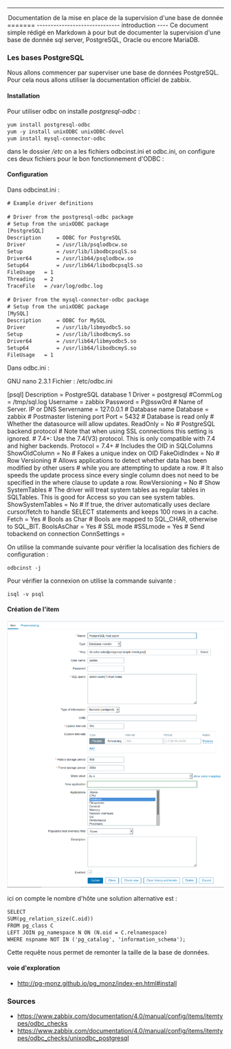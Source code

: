 ------------------------------
<center>Documentation de la mise en place de la supervision d'une base de donnée </center>
=======
------------------------------
introduction
----
Ce document simple rédigé en Markdown à pour but de documenter la supervision d'une base de donnée sql server, PostgreSQL, Oracle ou encore MariaDB.


### Les bases PostgreSQL

Nous allons commencer par superviser une base de données PostgreSQL. Pour cela nous allons utiliser la documentation officiel de zabbix.

#### Installation

Pour utiliser odbc on installe *postgresql-odbc* :

    yum install postgresql-odbc
    yum -y install unixODBC unixODBC-devel
    yum install mysql-connector-odbc

dans le dossier */etc* on a les fichiers odbcinst.ini et odbc.ini, on configure ces deux fichiers pour le bon fonctionnement d'ODBC :

#### Configuration

Dans  odbcinst.ini :

    # Example driver definitions

    # Driver from the postgresql-odbc package
    # Setup from the unixODBC package
    [PostgreSQL]
    Description     = ODBC for PostgreSQL
    Driver          = /usr/lib/psqlodbcw.so
    Setup           = /usr/lib/libodbcpsqlS.so
    Driver64        = /usr/lib64/psqlodbcw.so
    Setup64         = /usr/lib64/libodbcpsqlS.so
    FileUsage	= 1
    Threading	= 2
    TraceFile	= /var/log/odbc.log

    # Driver from the mysql-connector-odbc package
    # Setup from the unixODBC package
    [MySQL]
    Description     = ODBC for MySQL
    Driver          = /usr/lib/libmyodbc5.so
    Setup           = /usr/lib/libodbcmyS.so
    Driver64        = /usr/lib64/libmyodbc5.so
    Setup64         = /usr/lib64/libodbcmyS.so
    FileUsage	= 1

Dans odbc.ini :

GNU nano 2.3.1                                                       Fichier : /etc/odbc.ini                                                                                                                     

[psql]
    Description = PostgreSQL database 1
    Driver  = postgresql
    #CommLog = /tmp/sql.log
    Username = zabbix
    Password = P@ssw0rd
    # Name of Server. IP or DNS
    Servername = 127.0.0.1
    # Database name
    Database = zabbix
    # Postmaster listening port
    Port = 5432
    # Database is read only
    # Whether the datasource will allow updates.
    ReadOnly = No
    # PostgreSQL backend protocol
    # Note that when using SSL connections this setting is ignored.
    # 7.4+: Use the 7.4(V3) protocol. This is only compatible with 7.4 and higher backends.
    Protocol = 7.4+
    # Includes the OID in SQLColumns
    ShowOidColumn = No
    # Fakes a unique index on OID
    FakeOidIndex  = No
    # Row Versioning
    # Allows applications to detect whether data has been modified by other users
    # while you are attempting to update a row.
    # It also speeds the update process since every single column does not need to be specified in the where clause to update a row.
    RowVersioning = No
    # Show SystemTables
    # The driver will treat system tables as regular tables in SQLTables. This is good for Access so you can see system tables.
    ShowSystemTables = No
    # If true, the driver automatically uses declare cursor/fetch to handle SELECT statements and keeps 100 rows in a cache.
    Fetch = Yes
    # Bools as Char
    # Bools are mapped to SQL_CHAR, otherwise to SQL_BIT.
    BoolsAsChar = Yes
    # SSL mode
    #SSLmode = Yes
    # Send tobackend on connection
    ConnSettings =



On utilise la commande suivante pour vérifier la localisation des fichiers de configuration :

    odbcinst -j

Pour vérifier la connexion on utilise la commande suivante :

    isql -v psql

#### Création de l'item

![Creation de l'item de monitoring de la base de données](/image/create_item_monitor_pgsqlDB.png)

ici on compte le nombre d'hôte une solution alternative est :

    SELECT
    SUM(pg_relation_size(C.oid))
    FROM pg_class C
    LEFT JOIN pg_namespace N ON (N.oid = C.relnamespace)
    WHERE nspname NOT IN ('pg_catalog', 'information_schema');

Cette requête nous permet de remonter la taille de la base de données.

#### voie d'exploration
* http://pg-monz.github.io/pg_monz/index-en.html#install

### Sources
* https://www.zabbix.com/documentation/4.0/manual/config/items/itemtypes/odbc_checks
* https://www.zabbix.com/documentation/4.0/manual/config/items/itemtypes/odbc_checks/unixodbc_postgresql
